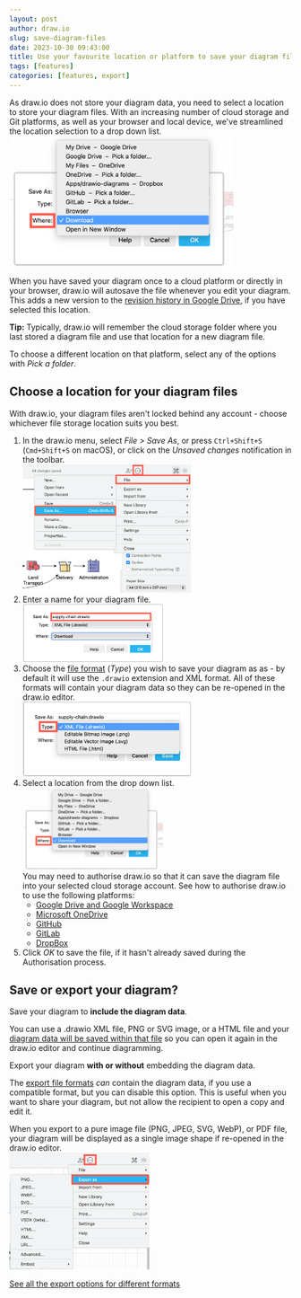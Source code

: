 ```yaml
---
layout: post
author: draw.io
slug: save-diagram-files
date: 2023-10-30 09:43:00
title: Use your favourite location or platform to save your diagram files
tags: [features]
categories: [features, export]
---
```


As draw.io does not store your diagram data, you need to select a location to store your diagram files. With an increasing number of cloud storage and Git platforms, as well as your browser and local device, we've streamlined the location selection to a drop down list.
<br /><img src="/assets/img/blog/save-as-where.png" style="width=100%;max-width:400px;height:auto;" alt="Save your draw.io diagram in many supported native formats via the menu File > Save As">

When you have saved your diagram once to a cloud platform or directly in your browser, draw.io will autosave the file whenever you edit your diagram. This adds a new version to the [revision history in Google Drive](/doc/faq/google-drive-revision-history.html), if you have selected this location.

**Tip:** Typically, draw.io will remember the cloud storage folder where you last stored a diagram file and use that location for a new diagram file. 

To choose a different location on that platform, select any of the options with _Pick a folder_.



## Choose a location for your diagram files

With draw.io, your diagram files aren't locked behind any account - choose whichever file storage location suits you best. 

1. In the draw.io menu, select _File > Save As_, or press ``Ctrl+Shift+S`` (``Cmd+Shift+S`` on macOS), or click on the _Unsaved changes_ notification in the toolbar. 
<br /><img src="/assets/img/blog/save-as.png" style="width=100%;max-width:300px;height:auto;" alt="Save your draw.io diagram in many supported native formats via the menu File > Save As">
2. Enter a name for your diagram file. 
<br /><img src="/assets/img/blog/save-as-name.png" style="width=100%;max-width:250px;height:auto;" alt="Save your draw.io diagram in many supported native formats via the menu File > Save As">
3. Choose the [file format](/doc/faq/save-file-formats.html) (_Type_) you wish to save your diagram as as - by default it will use the ``.drawio`` extension and XML format. All of these formats will contain your diagram data so they can be re-opened in the draw.io editor.
<br /><img src="/assets/img/blog/save-as-type.png" style="width=100%;max-width:300px;height:auto;" alt="Save your draw.io diagram in many supported native formats via the menu File > Save As">
1. Select a location from the drop down list. 
<br /><img src="/assets/img/blog/save-as-where.png" style="width=100%;max-width:250px;height:auto;" alt="Save your draw.io diagram in many supported native formats via the menu File > Save As">
<br />You may need to authorise draw.io so that it can save the diagram file into your selected cloud storage account. See how to authorise draw.io to use the following platforms: 
   * [Google Drive and Google Workspace](/doc/faq/google-drive-diagrams.html)
   * [Microsoft OneDrive](/doc/faq/microsoft-one-drive-authorisation.html)
   * [GitHub](/blog/github-support.html)
   * [GitLab](/blog/gitlab-support.html)
   * [DropBox](/doc/faq/dropbox-diagrams-store.html)
5. Click _OK_ to save the file, if it hasn't already saved during the Authorisation process.

## Save or export your diagram?

Save your diagram to **include the diagram data**.

You can use a .drawio XML file, PNG or SVG image, or a HTML file and your [diagram data will be saved within that file](/blog/diagram-data-image-formats.html) so you can open it again in the draw.io editor and continue diagramming. 

Export your diagram **with or without** embedding the diagram data.

The [export file formats](/doc/faq/export-diagram.html) _can_ contain the diagram data, if you use a compatible format, but you can disable this option. This is useful when you want to share your diagram, but not allow the recipient to open a copy and edit it.

When you export to a pure image file (PNG, JPEG, SVG, WebP), or PDF file, your diagram will be displayed as a single image shape if re-opened in the draw.io editor. 
<br /><img src="/assets/img/blog/export-as-menu.png" style="width=100%;max-width:250px;height:auto;" alt="Select Export As then choose the file format you want to export your diagram to">

[See all the export options for different formats](/doc/faq/export-diagram.html)